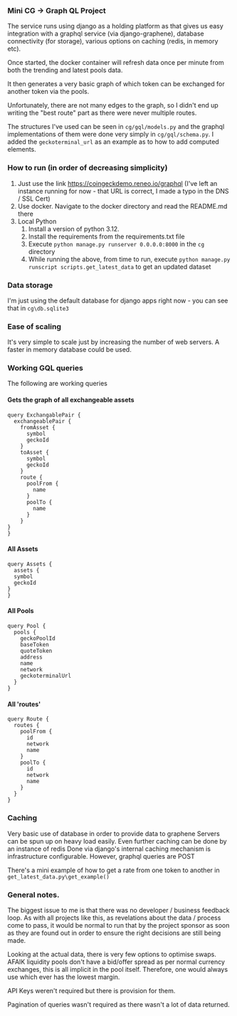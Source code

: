 ### Mini CG -> Graph QL Project

The service runs using django as a holding platform as that gives us easy integration with a graphql service (via django-graphene), database connectivity (for storage), various options on caching (redis, in memory etc).

Once started, the docker container will refresh data once per minute from both the trending and latest pools data.

It then generates a very basic graph of which token can be exchanged for another token via the pools.

Unfortunately, there are not many edges to the graph, so I didn't end up writing the "best route" part as there were never multiple routes.

The structures I've used can be seen in `cg/gql/models.py` and the graphql implementations of them were done very simply in  `cg/gql/schema.py`. I added the `geckoterminal_url` as an example as to how to add computed elements.


### How to run (in order of decreasing simplicity)
1) Just use the link https://coingeckdemo.reneo.io/graphql (I've left an instance running for now - that URL is correct, I made a typo in the DNS / SSL Cert)
2) Use docker. Navigate to the docker directory and read the README.md there
3) Local Python
   1) Install a version of python 3.12. 
   2) Install the requirements from the requirements.txt file
   3) Execute `python manage.py runserver 0.0.0.0:8000` in the `cg` directory
   4) While running the above, from time to run, execute `python manage.py runscript scripts.get_latest_data` to get an updated dataset

### Data storage
I'm just using the default database for django apps right now - you can see that in `cg\db.sqlite3`

### Ease of scaling

It's very simple to scale just by increasing the number of web servers. A faster in memory database could be used.

### Working GQL queries

The following are working queries

#### Gets the graph of all exchangeable assets
```
query ExchangablePair {
  exchangeablePair {
    fromAsset {
      symbol
      geckoId
    }
    toAsset {
      symbol
      geckoId
    }
    route {
      poolFrom {
        name
      }
      poolTo {
        name
      }
    }
}
}
```

#### All Assets
```
query Assets {
  assets {
  symbol
  geckoId
}
}
```

#### All Pools
```
query Pool {
  pools {
    geckoPoolId
    baseToken
    quoteToken
    address
    name
    network
    geckoterminalUrl
  }
}
```

#### All 'routes' 
```
query Route {
  routes {
    poolFrom {
      id
      network
      name
    }
    poolTo {
      id
      network
      name
    }
  }
}

```


### Caching
Very basic use of database in order to provide data to graphene
Servers can be spun up on heavy load easily. 
Even further caching can be done by an instance of redis
Done via django's internal caching mechanism is infrastructure configurable.
However, graphql queries are POST

There's a mini example of how to get a rate from one token to another in `get_latest_data.py\get_example()`

### General notes.

The biggest issue to me is that there was no developer / business feedback loop. As with all projects like this, as revelations about the data / process come to pass, it would be normal to run that by the project sponsor as soon as they are found out in order to ensure the right decisions are still being made. 

Looking at the actual data, there is very few options to optimise swaps. AFAIK liquidity pools don't have a bid/offer spread as per normal currency exchanges, this is all implicit in the pool itself. Therefore, one would always use which ever has the lowest margin.

API Keys weren't required but there is provision for them.

Pagination of queries wasn't required as there wasn't a lot of data returned.
